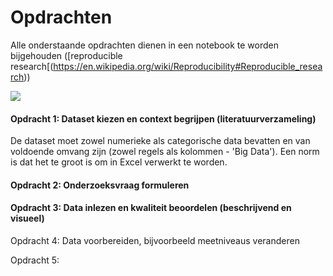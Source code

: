 # Opdrachten

Alle onderstaande opdrachten dienen in een notebook te worden bijgehouden ([reproducible research[(https://en.wikipedia.org/wiki/Reproducibility#Reproducible_research))

![](https://www.ibm.com/support/knowledgecenter/en/SS3RA7_sub/modeler_crispdm_ddita/clementine/images/crisp_process.jpg)

#### Opdracht 1: Dataset kiezen en context begrijpen (literatuurverzameling)
De dataset moet zowel numerieke als categorische data bevatten en van voldoende omvang zijn (zowel regels als kolommen - 'Big Data'). Een norm is dat het te groot is om in Excel verwerkt te worden.

#### Opdracht 2: Onderzoeksvraag formuleren

#### Opdracht 3: Data inlezen en kwaliteit beoordelen (beschrijvend en visueel)

Opdracht 4: Data voorbereiden, bijvoorbeeld meetniveaus veranderen

Opdracht 5: 


